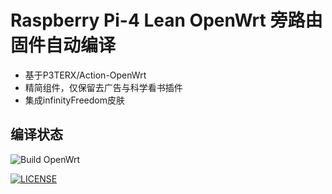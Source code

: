 # Raspberry Pi-4 Lean OpenWrt 旁路由固件自动编译
  - 基于P3TERX/Action-OpenWrt
  - 精简组件，仅保留去广告与科学看书插件
  - 集成infinityFreedom皮肤
  
## 编译状态
![Build OpenWrt](https://github.com/elarkasi/OpenWrt-Lean-Pi4-firmware/workflows/Build%20OpenWrt/badge.svg)

[![LICENSE](https://img.shields.io/github/license/mashape/apistatus.svg?style=flat-square&label=LICENSE)](https://github.com/elarkasi/OpenWrt-Lean-Pi4-firmware/blob/main/LICENSE)
